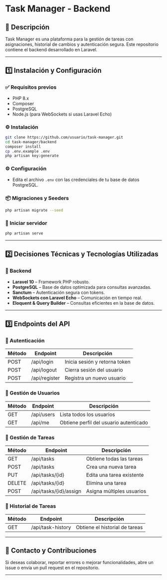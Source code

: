 # Task Manager - Backend

## 📌 Descripción
Task Manager es una plataforma para la gestión de tareas con asignaciones, historial de cambios y autenticación segura. Este repositorio contiene el backend desarrollado en Laravel.

---

## 1️⃣ Instalación y Configuración

### ✅ Requisitos previos
- PHP 8.x
- Composer
- PostgreSQL
- Node.js (para WebSockets si usas Laravel Echo)

### ⚙️ Instalación
```bash
git clone https://github.com/usuario/task-manager.git
cd task-manager/backend
composer install
cp .env.example .env
php artisan key:generate
```

### ⚙️ Configuración
- Edita el archivo `.env` con las credenciales de tu base de datos PostgreSQL.

### 📦 Migraciones y Seeders
```bash
php artisan migrate --seed
```

### 🚀 Iniciar servidor
```bash
php artisan serve
```

---

## 2️⃣ Decisiones Técnicas y Tecnologías Utilizadas

### 🔹 Backend
- **Laravel 10** – Framework PHP robusto.
- **PostgreSQL** – Base de datos optimizada para consultas avanzadas.
- **Sanctum** – Autenticación segura con tokens.
- **WebSockets con Laravel Echo** – Comunicación en tiempo real.
- **Eloquent & Query Builder** – Consultas eficientes en la base de datos.

---

## 3️⃣ Endpoints del API

### 🔹 Autenticación
| Método | Endpoint        | Descripción                    |
|--------|------------------|--------------------------------|
| POST   | /api/login       | Inicia sesión y retorna token |
| POST   | /api/logout      | Cierra sesión del usuario     |
| POST   | /api/register    | Registra un nuevo usuario     |

### 🔹 Gestión de Usuarios
| Método | Endpoint        | Descripción                         |
|--------|------------------|-------------------------------------|
| GET    | /api/users       | Lista todos los usuarios           |
| GET    | /api/me          | Obtiene perfil del usuario autenticado |

### 🔹 Gestión de Tareas
| Método | Endpoint                  | Descripción                    |
|--------|----------------------------|--------------------------------|
| GET    | /api/tasks                 | Obtiene todas las tareas      |
| POST   | /api/tasks                | Crea una nueva tarea          |
| PUT    | /api/tasks/{id}          | Edita una tarea existente     |
| DELETE | /api/tasks/{id}          | Elimina una tarea             |
| POST   | /api/tasks/{id}/assign   | Asigna múltiples usuarios     |

### 🔹 Historial de Tareas
| Método | Endpoint            | Descripción                       |
|--------|----------------------|-----------------------------------|
| GET    | /api/task-history    | Obtiene el historial de tareas   |

---

## 📌 Contacto y Contribuciones

Si deseas colaborar, reportar errores o mejorar funcionalidades, abre un issue o envía un pull request en el repositorio.

---
